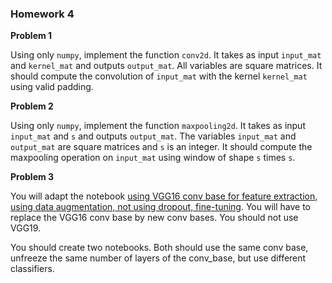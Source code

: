 ### Homework 4

**Problem 1**

Using only ```numpy```, implement the function ```conv2d```.  It takes as input ```input_mat``` and ```kernel_mat``` and outputs ```output_mat```.  All variables 
are square matrices.  It should compute the convolution of ```input_mat``` with the kernel ```kernel_mat``` using valid padding.

**Problem 2**

Using only ```numpy```, implement the function ```maxpooling2d```. It takes as input ```input_mat``` and ```s``` and outputs ```output_mat```.
The variables ```input_mat``` and ```output_mat``` are square matrices and ```s``` is an integer.  It should compute the maxpooling operation 
on ```input_mat``` using window of shape ```s``` times ```s```.

**Problem 3**

You will adapt the notebook [using VGG16 conv base for feature extraction, using data augmentation, not using dropout, fine-tuning](https://colab.research.google.com/drive/1F-RWvoxH8MmT7c1UmNy41iuOp-ejiLoF).
You will have to replace the VGG16 conv base by new conv bases. You should not use VGG19.

You should create two notebooks.  Both should use the same conv base, unfreeze the same number of layers of the conv_base, 
but use different classifiers.
